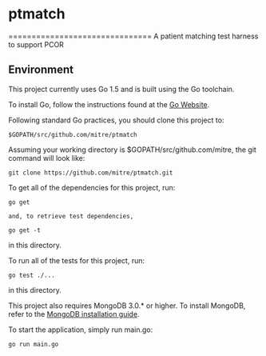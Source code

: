 # ptmatch
===============================
A patient matching test harness to support PCOR

Environment
-----------

This project currently uses Go 1.5 and is built using the Go toolchain.

To install Go, follow the instructions found at the [Go Website](http://golang.org/doc/install).

Following standard Go practices, you should clone this project to:

    $GOPATH/src/github.com/mitre/ptmatch

Assuming your working directory is $GOPATH/src/github.com/mitre, the git command will look like:

    git clone https://github.com/mitre/ptmatch.git

To get all of the dependencies for this project, run:

    go get

    and, to retrieve test dependencies,

    go get -t

in this directory.

To run all of the tests for this project, run:

    go test ./...

in this directory.

This project also requires MongoDB 3.0.* or higher. To install MongoDB, refer to the
[MongoDB installation guide](http://docs.mongodb.org/manual/installation/).

To start the application, simply run main.go:

    go run main.go
